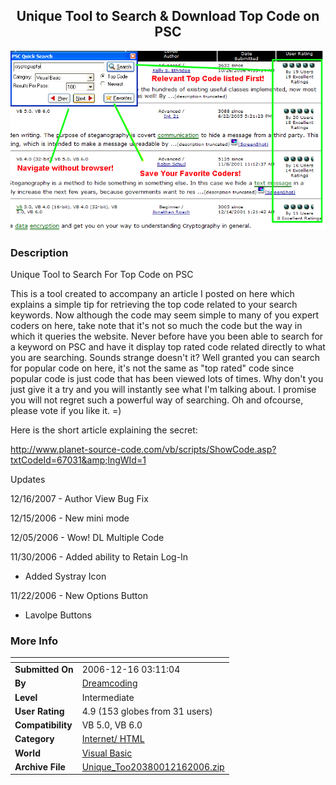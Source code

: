 ﻿<div align="center">

## Unique Tool to Search &amp; Download Top Code on PSC

<img src="PIC200611252133496368.gif">
</div>

### Description

Unique Tool to Search For Top Code on PSC

This is a tool created to accompany an article I posted on here which explains a simple tip for retrieving the top code related to your search keywords. Now although the code may seem simple to many of you expert coders on here, take note that it's not so much the code but the way in which it queries the website. Never before have you been able to search for a keyword on PSC and have it display top rated code related directly to what you are searching. Sounds strange doesn't it? Well granted you can search for popular code on here, it's not the same as "top rated" code since popular code is just code that has been viewed lots of times. Why don't you just give it a try and you will instantly see what I'm talking about. I promise you will not regret such a powerful way of searching. Oh and ofcourse, please vote if you like it. =)

Here is the short article explaining the secret:

http://www.planet-source-code.com/vb/scripts/ShowCode.asp?txtCodeId=67031&amp;lngWId=1

Updates

12/16/2007 - Author View Bug Fix

12/15/2006 - New mini mode

12/05/2006 - Wow! DL Multiple Code

11/30/2006 - Added ability to Retain Log-In

- Added Systray Icon

11/22/2006 - New Options Button

- Lavolpe Buttons
 
### More Info
 


<span>             |<span>
---                |---
**Submitted On**   |2006-12-16 03:11:04
**By**             |[Dreamcoding](https://github.com/Planet-Source-Code/PSCIndex/blob/master/ByAuthor/dreamcoding.md)
**Level**          |Intermediate
**User Rating**    |4.9 (153 globes from 31 users)
**Compatibility**  |VB 5\.0, VB 6\.0
**Category**       |[Internet/ HTML](https://github.com/Planet-Source-Code/PSCIndex/blob/master/ByCategory/internet-html__1-34.md)
**World**          |[Visual Basic](https://github.com/Planet-Source-Code/PSCIndex/blob/master/ByWorld/visual-basic.md)
**Archive File**   |[Unique\_Too20380012162006\.zip](https://github.com/Planet-Source-Code/dreamcoding-unique-tool-to-search-amp-download-top-code-on-psc__1-67033/archive/master.zip)








